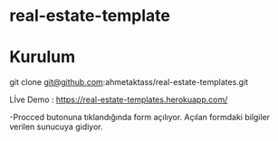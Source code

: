 # real-estate-template

# Kurulum 
git clone git@github.com:ahmetaktass/real-estate-templates.git

Lİve Demo : https://real-estate-templates.herokuapp.com/

-Procced butonuna tıklandığında form açılıyor. Açılan formdaki bilgiler verilen sunucuya gidiyor.
